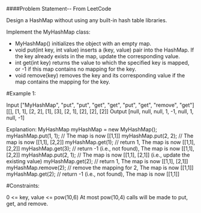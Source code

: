####Problem Statement-- From LeetCode

Design a HashMap without using any built-in hash table libraries.

Implement the MyHashMap class:

- MyHashMap() initializes the object with an empty map.
- void put(int key, int value) inserts a (key, value) pair into the HashMap. If the key already exists in the map, update the corresponding value.
- int get(int key) returns the value to which the specified key is mapped, or -1 if this map contains no mapping for the key.
- void remove(key) removes the key and its corresponding value if the map contains the mapping for the key.
 

#Example 1:

Input
["MyHashMap", "put", "put", "get", "get", "put", "get", "remove", "get"]
[[], [1, 1], [2, 2], [1], [3], [2, 1], [2], [2], [2]]
Output
[null, null, null, 1, -1, null, 1, null, -1]

Explanation:
MyHashMap myHashMap = new MyHashMap();
myHashMap.put(1, 1); // The map is now [[1,1]]
myHashMap.put(2, 2); // The map is now [[1,1], [2,2]]
myHashMap.get(1);    // return 1, The map is now [[1,1], [2,2]]
myHashMap.get(3);    // return -1 (i.e., not found), The map is now [[1,1], [2,2]]
myHashMap.put(2, 1); // The map is now [[1,1], [2,1]] (i.e., update the existing value)
myHashMap.get(2);    // return 1, The map is now [[1,1], [2,1]]
myHashMap.remove(2); // remove the mapping for 2, The map is now [[1,1]]
myHashMap.get(2);    // return -1 (i.e., not found), The map is now [[1,1]]
 

#Constraints:

0 <= key, value <= pow(10,6)
At most pow(10,4) calls will be made to put, get, and remove.
